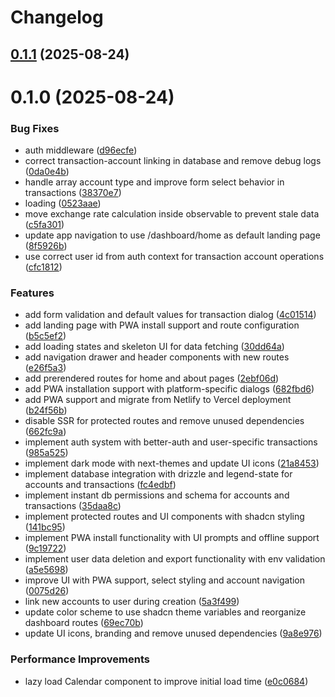 # Changelog

## [0.1.1](https://github.com/FatahChan/finflow/compare/0.1.0...0.1.1) (2025-08-24)

# 0.1.0 (2025-08-24)


### Bug Fixes

* auth middleware ([d96ecfe](https://github.com/FatahChan/finflow/commit/d96ecfe73b8a74ce64ec4466e9b6c09c979b407a))
* correct transaction-account linking in database and remove debug logs ([0da0e4b](https://github.com/FatahChan/finflow/commit/0da0e4bcffa63ba5fe51a1514425da9e14f548a3))
* handle array account type and improve form select behavior in transactions ([38370e7](https://github.com/FatahChan/finflow/commit/38370e7abe7edae06dcd54ba2916019b413d6085))
* loading ([0523aae](https://github.com/FatahChan/finflow/commit/0523aae25d3734ff2377e50113fc7a9239f350e7))
* move exchange rate calculation inside observable to prevent stale data ([c5fa301](https://github.com/FatahChan/finflow/commit/c5fa3014bd0b35092dbc371f1ed69adb99a60116))
* update app navigation to use /dashboard/home as default landing page ([8f5926b](https://github.com/FatahChan/finflow/commit/8f5926b62f2a94337c3e511f6f63f31ae96dabf0))
* use correct user id from auth context for transaction account operations ([cfc1812](https://github.com/FatahChan/finflow/commit/cfc18127e89dc75ea0d22d8557af8531d90d4d86))


### Features

* add form validation and default values for transaction dialog ([4c01514](https://github.com/FatahChan/finflow/commit/4c0151435bc0735b35a7df8c397fafa8dc36cab2))
* add landing page with PWA install support and route configuration ([b5c5ef2](https://github.com/FatahChan/finflow/commit/b5c5ef245616eaa03f254a7a9a8168e187726d68))
* add loading states and skeleton UI for data fetching ([30dd64a](https://github.com/FatahChan/finflow/commit/30dd64a0b4708a2c9ca21d3fa22701ecab19bcf6))
* add navigation drawer and header components with new routes ([e26f5a3](https://github.com/FatahChan/finflow/commit/e26f5a367173600e5587bc66168559dc36deded8))
* add prerendered routes for home and about pages ([2ebf06d](https://github.com/FatahChan/finflow/commit/2ebf06dfe7cba949dfa12b7356975bfb5a0b6b23))
* add PWA installation support with platform-specific dialogs ([682fbd6](https://github.com/FatahChan/finflow/commit/682fbd637525d5fb45fa9ca0af500417f3c3d733))
* add PWA support and migrate from Netlify to Vercel deployment ([b24f56b](https://github.com/FatahChan/finflow/commit/b24f56bffdf168ec20640c811db8c9adf395e864))
* disable SSR for protected routes and remove unused dependencies ([662fc9a](https://github.com/FatahChan/finflow/commit/662fc9ae713efe5195311eee10f4308ce6492cc5))
* implement auth system with better-auth and user-specific transactions ([985a525](https://github.com/FatahChan/finflow/commit/985a5259dc6c098b31d12436f16021d962032940))
* implement dark mode with next-themes and update UI icons ([21a8453](https://github.com/FatahChan/finflow/commit/21a845301d16f3d4229bba9099a72f8634715849))
* implement database integration with drizzle and legend-state for accounts and transactions ([fc4edbf](https://github.com/FatahChan/finflow/commit/fc4edbf9f93bdc56b58156daa133c31ce4877f07))
* implement instant db permissions and schema for accounts and transactions ([35daa8c](https://github.com/FatahChan/finflow/commit/35daa8c3e3145b88bf59bc24836e2e781246050e))
* implement protected routes and UI components with shadcn styling ([141bc95](https://github.com/FatahChan/finflow/commit/141bc95cdc579fc5ab17f2c912c5e430713ba4b5))
* implement PWA install functionality with UI prompts and offline support ([9c19722](https://github.com/FatahChan/finflow/commit/9c19722f33cb3483ef496c8b7d7298093a17b4e1))
* implement user data deletion and export functionality with env validation ([a5e5698](https://github.com/FatahChan/finflow/commit/a5e5698b92863aa5db73f045049ffea68ced2597))
* improve UI with PWA support, select styling and account navigation ([0075d26](https://github.com/FatahChan/finflow/commit/0075d26611f0db20d248c35ced375ab290d1db8d))
* link new accounts to user during creation ([5a3f499](https://github.com/FatahChan/finflow/commit/5a3f499afab1294b29ef102cbe591421e1644fbd))
* update color scheme to use shadcn theme variables and reorganize dashboard routes ([69ec70b](https://github.com/FatahChan/finflow/commit/69ec70b46818561c534861e16b7c497d5c20267f))
* update UI icons, branding and remove unused dependencies ([9a8e976](https://github.com/FatahChan/finflow/commit/9a8e97620a045dafcb2fc02e0ef4ffe717025086))


### Performance Improvements

* lazy load Calendar component to improve initial load time ([e0c0684](https://github.com/FatahChan/finflow/commit/e0c068460e934b69281606c169878e9ffd01df5d))
